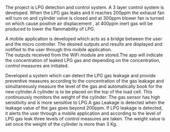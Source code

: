 The project is LPG detection and control system. A 3 layer control system is developed. When the LPG gas leaks and it reaches 200ppm the exhaust fan will turn on and cylinder valve is closed
and at 300ppm blower fan is turned on which cause  positive air displacement ,
at 400ppm inert gas will be produced to lower the flammability of LPG. 

A mobile application is developed which acts as a bridge between the user and the micro controller.
The desired outputs and results are displayed and notified to the user through this mobile application.  
The outputs received from the WiFi module are stored.The app will indicate the concentration of leaked LPG gas and depending on the concentration, control measures are initiated.


Developed a system which can detect the LPG gas leakage and provide preventive measures according to the concentration of the gas leakage and simultaneously measure 
the level of the gas and automatically book for the new cylinder.A cylinder is to be placed on the top of the load cell. This continuously monitors the weight of the cylinder. 
The gas sensor has high sensitivity and is more sensitive to LPG.A gas Leakage is detected when the leakage value of the gas goes beyond 200ppm. If LPG leakage is detected, 
it alerts the user through a mobile application and according to the level of LPG gas leak three levels of control measures are taken. The weight value is set once the weight of the cylinder is more than 3 Kg.

